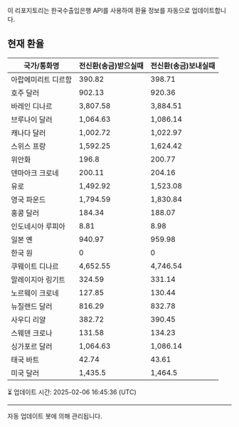 
이 리포지토리는 한국수출입은행 API를 사용하여 환율 정보를 자동으로 업데이트합니다.

## 현재 환율

| 국가/통화명 | 전신환(송금)받으실때 | 전신환(송금)보내실때 |
|------------|------------------|------------------|
| 아랍에미리트 디르함 | 390.82 | 398.71 |
| 호주 달러 | 902.13 | 920.36 |
| 바레인 디나르 | 3,807.58 | 3,884.51 |
| 브루나이 달러 | 1,064.63 | 1,086.14 |
| 캐나다 달러 | 1,002.72 | 1,022.97 |
| 스위스 프랑 | 1,592.25 | 1,624.42 |
| 위안화 | 196.8 | 200.77 |
| 덴마아크 크로네 | 200.11 | 204.16 |
| 유로 | 1,492.92 | 1,523.08 |
| 영국 파운드 | 1,794.59 | 1,830.84 |
| 홍콩 달러 | 184.34 | 188.07 |
| 인도네시아 루피아 | 8.81 | 8.98 |
| 일본 옌 | 940.97 | 959.98 |
| 한국 원 | 0 | 0 |
| 쿠웨이트 디나르 | 4,652.55 | 4,746.54 |
| 말레이지아 링기트 | 324.59 | 331.14 |
| 노르웨이 크로네 | 127.85 | 130.44 |
| 뉴질랜드 달러 | 816.29 | 832.78 |
| 사우디 리얄 | 382.72 | 390.45 |
| 스웨덴 크로나 | 131.58 | 134.23 |
| 싱가포르 달러 | 1,064.63 | 1,086.14 |
| 태국 바트 | 42.74 | 43.61 |
| 미국 달러 | 1,435.5 | 1,464.5 |

:hourglass_flowing_sand: 업데이트 시간: 2025-02-06 16:45:36 (UTC)

---
자동 업데이트 봇에 의해 관리됩니다.
